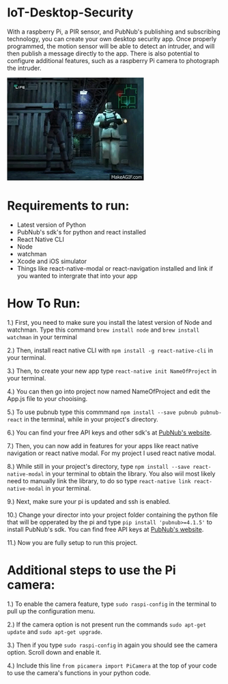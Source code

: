# IoT-Desktop-Security
With a raspberry Pi, a PIR sensor, and PubNub's publishing and subscribing technology, you can create your own desktop security app. Once properly programmed, the motion sensor will be able to detect an intruder, and will then publish a message directly to the app. There is also potential to configure additional features, such as a raspberry Pi camera to photograph the intruder.

![](mgs.gif)

# Requirements to run:
* Latest version of Python
* PubNub's sdk's for python and react installed
* React Native CLI
* Node 
* watchman
* Xcode and iOS simulator
* Things like react-native-modal or react-navigation installed and link if you wanted to intergrate that into your app

# How To Run:
1.) First, you need to make sure you install the latest version of Node and watchman. Type this command `brew install node` and `brew install watchman` in your terminal

2.) Then, install react native CLI with `npm install -g react-native-cli` in your terminal.

3.) Then, to create your new app type `react-native init NameOfProject` in your terminal.

4.) You can then go into project now named NameOfProject and edit the App.js file to your chooising.

5.) To use pubnub type this commmand `npm install --save pubnub pubnub-react` in the terminal, while in your project's directory. 

6.) You can find your free API keys and other sdk's at [PubNub's website](https://www.pubnub.com/).

7.) Then, you can now add in features for your apps like react native navigation or react native modal. For my project I used react native modal.

8.) While still in your project's directory, type `npm install --save react-native-modal` in your terminal to obtain the library. You also wiil most likely need to manually link the library, to do so type `react-native link react-native-modal` in your terminal.

9.) Next, make sure your pi is updated and ssh is enabled. 

10.) Change your director into your project folder containing the python file that will be opperated by the pi and type `pip install 'pubnub>=4.1.5'` to install PubNub's sdk. You can find free API keys at [PubNub's website](https://www.pubnub.com/).

11.) Now you are fully setup to run this project. 

# Additional steps to use the Pi camera:
1.)  To enable the camera feature, type `sudo raspi-config` in the terminal to pull up the configuration menu.

2.) If the camera option is not present run the commands `sudo apt-get update` and `sudo apt-get upgrade`.

3.) Then if you type `sudo raspi-config` in again you should see the camera option. Scroll down and enable it.

4.) Include this line `from picamera import PiCamera` at the top of your code to use the camera's functions in your python code.
